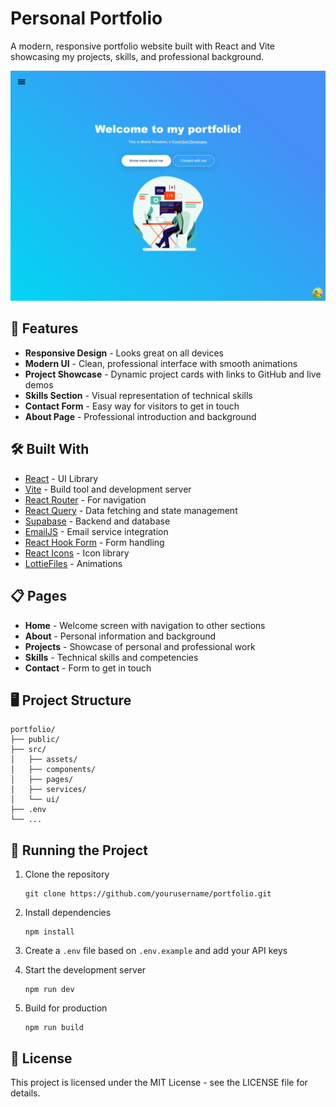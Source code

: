 # Personal Portfolio

A modern, responsive portfolio website built with React and Vite showcasing my projects, skills, and professional background.

![Portfolio Screenshot](/public/portfolio.png)

## 🚀 Features

- **Responsive Design** - Looks great on all devices
- **Modern UI** - Clean, professional interface with smooth animations
- **Project Showcase** - Dynamic project cards with links to GitHub and live demos
- **Skills Section** - Visual representation of technical skills
- **Contact Form** - Easy way for visitors to get in touch
- **About Page** - Professional introduction and background

## 🛠️ Built With

- [React](https://reactjs.org/) - UI Library
- [Vite](https://vitejs.dev/) - Build tool and development server
- [React Router](https://reactrouter.com/) - For navigation
- [React Query](https://tanstack.com/query/latest) - Data fetching and state management
- [Supabase](https://supabase.com/) - Backend and database
- [EmailJS](https://www.emailjs.com/) - Email service integration
- [React Hook Form](https://react-hook-form.com/) - Form handling
- [React Icons](https://react-icons.github.io/react-icons/) - Icon library
- [LottieFiles](https://lottiefiles.com/) - Animations

## 📋 Pages

- **Home** - Welcome screen with navigation to other sections
- **About** - Personal information and background
- **Projects** - Showcase of personal and professional work
- **Skills** - Technical skills and competencies
- **Contact** - Form to get in touch

## 🖥️ Project Structure

```
portfolio/
├── public/
├── src/
│   ├── assets/
│   ├── components/
│   ├── pages/
│   ├── services/
│   └── ui/
├── .env
└── ...
```

## 🚦 Running the Project

1. Clone the repository

   ```
   git clone https://github.com/yourusername/portfolio.git
   ```

2. Install dependencies

   ```
   npm install
   ```

3. Create a `.env` file based on `.env.example` and add your API keys

4. Start the development server

   ```
   npm run dev
   ```

5. Build for production
   ```
   npm run build
   ```



## 📄 License

This project is licensed under the MIT License - see the LICENSE file for details.
